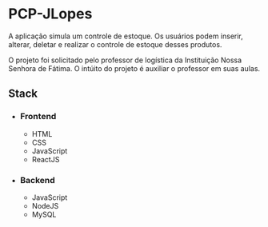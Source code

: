 # PCP-JLopes

A aplicação simula um controle de estoque. Os usuários podem inserir, alterar, deletar e realizar o controle de estoque desses produtos.

O projeto foi solicitado pelo professor de logística da Instituição Nossa Senhora de Fátima. O intúito do projeto é auxiliar o professor em suas aulas.


## Stack

- ### Frontend

  - HTML
  - CSS
  - JavaScript
  - ReactJS
  
- ### Backend

  - JavaScript
  - NodeJS
  - MySQL
  
